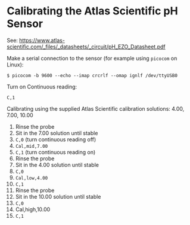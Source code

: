 # Calibrating the Atlas Scientific pH Sensor

See: https://www.atlas-scientific.com/_files/_datasheets/_circuit/pH_EZO_Datasheet.pdf

Make a serial connection to the sensor (for example using `picocom` on Linux):

    $ picocom -b 9600 --echo --imap crcrlf --omap ignlf /dev/ttyUSB0

Turn on Continuous reading:

    C,1

Calibrating using the supplied Atlas Scientific calibration solutions: 4.00, 7.00, 10.00

1. Rinse the probe
1. Sit in the 7.00 solution until stable
1. `C,0` (turn continuous reading off)
1. `Cal,mid,7.00`
1. `C,1` (turn continuous reading on)
1. Rinse the probe
1. Sit in the 4.00 solution until stable
1. `C,0`
1. `Cal,low,4.00`
1. `C,1`
1. Rinse the probe
1. Sit in the 10.00 solution until stable
1. `C,0`
1. Cal,high,10.00
1. `C,1`
